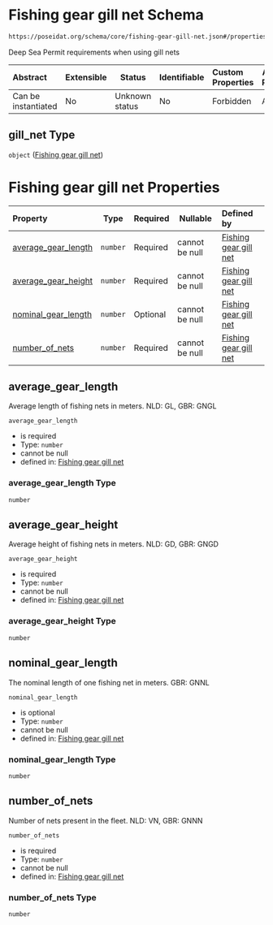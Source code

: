# Fishing gear gill net Schema

```txt
https://poseidat.org/schema/core/fishing-gear-gill-net.json#/properties/gill_net
```

Deep Sea Permit requirements when using gill nets


| Abstract            | Extensible | Status         | Identifiable | Custom Properties | Additional Properties | Access Restrictions | Defined In                                                                                         |
| :------------------ | ---------- | -------------- | ------------ | :---------------- | --------------------- | ------------------- | -------------------------------------------------------------------------------------------------- |
| Can be instantiated | No         | Unknown status | No           | Forbidden         | Allowed               | none                | [fishing-gear-deployment.json\*](schemas/core/fishing-gear-deployment.json "open original schema") |

## gill_net Type

`object` ([Fishing gear gill net](fishing-gear-deployment-properties-fishing-gear-gill-net.md))

# Fishing gear gill net Properties

| Property                                    | Type     | Required | Nullable       | Defined by                                                                                                                                                                          |
| :------------------------------------------ | -------- | -------- | -------------- | :---------------------------------------------------------------------------------------------------------------------------------------------------------------------------------- |
| [average_gear_length](#average_gear_length) | `number` | Required | cannot be null | [Fishing gear gill net](fishing-gear-gill-net-properties-average_gear_length.md "https&#x3A;//poseidat.org/schema/core/fishing-gear-gill-net.json#/properties/average_gear_length") |
| [average_gear_height](#average_gear_height) | `number` | Required | cannot be null | [Fishing gear gill net](fishing-gear-gill-net-properties-average_gear_height.md "https&#x3A;//poseidat.org/schema/core/fishing-gear-gill-net.json#/properties/average_gear_height") |
| [nominal_gear_length](#nominal_gear_length) | `number` | Optional | cannot be null | [Fishing gear gill net](fishing-gear-gill-net-properties-nominal_gear_length.md "https&#x3A;//poseidat.org/schema/core/fishing-gear-gill-net.json#/properties/nominal_gear_length") |
| [number_of_nets](#number_of_nets)           | `number` | Required | cannot be null | [Fishing gear gill net](fishing-gear-gill-net-properties-number_of_nets.md "https&#x3A;//poseidat.org/schema/core/fishing-gear-gill-net.json#/properties/number_of_nets")           |

## average_gear_length

Average length of fishing nets in meters. NLD: GL, GBR: GNGL


`average_gear_length`

-   is required
-   Type: `number`
-   cannot be null
-   defined in: [Fishing gear gill net](fishing-gear-gill-net-properties-average_gear_length.md "https&#x3A;//poseidat.org/schema/core/fishing-gear-gill-net.json#/properties/average_gear_length")

### average_gear_length Type

`number`

## average_gear_height

Average height of fishing nets in meters. NLD: GD, GBR: GNGD


`average_gear_height`

-   is required
-   Type: `number`
-   cannot be null
-   defined in: [Fishing gear gill net](fishing-gear-gill-net-properties-average_gear_height.md "https&#x3A;//poseidat.org/schema/core/fishing-gear-gill-net.json#/properties/average_gear_height")

### average_gear_height Type

`number`

## nominal_gear_length

The nominal length of one fishing net in meters. GBR: GNNL


`nominal_gear_length`

-   is optional
-   Type: `number`
-   cannot be null
-   defined in: [Fishing gear gill net](fishing-gear-gill-net-properties-nominal_gear_length.md "https&#x3A;//poseidat.org/schema/core/fishing-gear-gill-net.json#/properties/nominal_gear_length")

### nominal_gear_length Type

`number`

## number_of_nets

Number of nets present in the fleet. NLD: VN, GBR: GNNN


`number_of_nets`

-   is required
-   Type: `number`
-   cannot be null
-   defined in: [Fishing gear gill net](fishing-gear-gill-net-properties-number_of_nets.md "https&#x3A;//poseidat.org/schema/core/fishing-gear-gill-net.json#/properties/number_of_nets")

### number_of_nets Type

`number`
